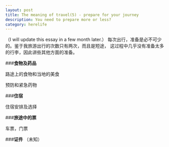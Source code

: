```yaml
---
layout: post
title: The meaning of travel(5) - prepare for your journey
description: You need to prepare more or less?
category: herelife
---
```


（I will update this essay in a few month later.）
每次出行，准备是必不可少的。鉴于我旅游出行的次数只有两次，而且是短途，
这过程中几乎没有准备太多的行李，因此讲些其他方面的准备。

###**食物及药品**

路途上的食物和当地的美食

预防和紧急药物

###**住宿**

住宿安排及选择

###**旅途中的票**

车票，门票

###**证件**
（未知）